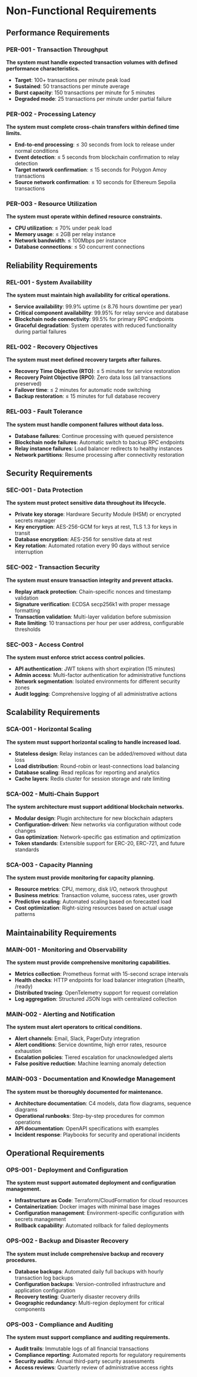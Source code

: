 # Non-Functional Requirements

## Performance Requirements

### PER-001 - Transaction Throughput
**The system must handle expected transaction volumes with defined performance characteristics.**

- **Target**: 100+ transactions per minute peak load
- **Sustained**: 50 transactions per minute average
- **Burst capacity**: 150 transactions per minute for 5 minutes
- **Degraded mode**: 25 transactions per minute under partial failure

### PER-002 - Processing Latency
**The system must complete cross-chain transfers within defined time limits.**

- **End-to-end processing**: ≤ 30 seconds from lock to release under normal conditions
- **Event detection**: ≤ 5 seconds from blockchain confirmation to relay detection
- **Target network confirmation**: ≤ 15 seconds for Polygon Amoy transactions
- **Source network confirmation**: ≤ 10 seconds for Ethereum Sepolia transactions

### PER-003 - Resource Utilization
**The system must operate within defined resource constraints.**

- **CPU utilization**: ≤ 70% under peak load
- **Memory usage**: ≤ 2GB per relay instance
- **Network bandwidth**: ≤ 100Mbps per instance
- **Database connections**: ≤ 50 concurrent connections

## Reliability Requirements

### REL-001 - System Availability
**The system must maintain high availability for critical operations.**

- **Service availability**: 99.9% uptime (≤ 8.76 hours downtime per year)
- **Critical component availability**: 99.95% for relay service and database
- **Blockchain node connectivity**: 99.5% for primary RPC endpoints
- **Graceful degradation**: System operates with reduced functionality during partial failures

### REL-002 - Recovery Objectives
**The system must meet defined recovery targets after failures.**

- **Recovery Time Objective (RTO)**: ≤ 5 minutes for service restoration
- **Recovery Point Objective (RPO)**: Zero data loss (all transactions preserved)
- **Failover time**: ≤ 2 minutes for automatic node switching
- **Backup restoration**: ≤ 15 minutes for full database recovery

### REL-003 - Fault Tolerance
**The system must handle component failures without data loss.**

- **Database failures**: Continue processing with queued persistence
- **Blockchain node failures**: Automatic switch to backup RPC endpoints
- **Relay instance failures**: Load balancer redirects to healthy instances
- **Network partitions**: Resume processing after connectivity restoration

## Security Requirements

### SEC-001 - Data Protection
**The system must protect sensitive data throughout its lifecycle.**

- **Private key storage**: Hardware Security Module (HSM) or encrypted secrets manager
- **Key encryption**: AES-256-GCM for keys at rest, TLS 1.3 for keys in transit
- **Database encryption**: AES-256 for sensitive data at rest
- **Key rotation**: Automated rotation every 90 days without service interruption

### SEC-002 - Transaction Security
**The system must ensure transaction integrity and prevent attacks.**

- **Replay attack protection**: Chain-specific nonces and timestamp validation
- **Signature verification**: ECDSA secp256k1 with proper message formatting
- **Transaction validation**: Multi-layer validation before submission
- **Rate limiting**: 10 transactions per hour per user address, configurable thresholds

### SEC-003 - Access Control
**The system must enforce strict access control policies.**

- **API authentication**: JWT tokens with short expiration (15 minutes)
- **Admin access**: Multi-factor authentication for administrative functions
- **Network segmentation**: Isolated environments for different security zones
- **Audit logging**: Comprehensive logging of all administrative actions

## Scalability Requirements

### SCA-001 - Horizontal Scaling
**The system must support horizontal scaling to handle increased load.**

- **Stateless design**: Relay instances can be added/removed without data loss
- **Load distribution**: Round-robin or least-connections load balancing
- **Database scaling**: Read replicas for reporting and analytics
- **Cache layers**: Redis cluster for session storage and rate limiting

### SCA-002 - Multi-Chain Support
**The system architecture must support additional blockchain networks.**

- **Modular design**: Plugin architecture for new blockchain adapters
- **Configuration-driven**: New networks via configuration without code changes
- **Gas optimization**: Network-specific gas estimation and optimization
- **Token standards**: Extensible support for ERC-20, ERC-721, and future standards

### SCA-003 - Capacity Planning
**The system must provide monitoring for capacity planning.**

- **Resource metrics**: CPU, memory, disk I/O, network throughput
- **Business metrics**: Transaction volume, success rates, user growth
- **Predictive scaling**: Automated scaling based on forecasted load
- **Cost optimization**: Right-sizing resources based on actual usage patterns

## Maintainability Requirements

### MAIN-001 - Monitoring and Observability
**The system must provide comprehensive monitoring capabilities.**

- **Metrics collection**: Prometheus format with 15-second scrape intervals
- **Health checks**: HTTP endpoints for load balancer integration (/health, /ready)
- **Distributed tracing**: OpenTelemetry support for request correlation
- **Log aggregation**: Structured JSON logs with centralized collection

### MAIN-002 - Alerting and Notification
**The system must alert operators to critical conditions.**

- **Alert channels**: Email, Slack, PagerDuty integration
- **Alert conditions**: Service downtime, high error rates, resource exhaustion
- **Escalation policies**: Tiered escalation for unacknowledged alerts
- **False positive reduction**: Machine learning anomaly detection

### MAIN-003 - Documentation and Knowledge Management
**The system must be thoroughly documented for maintenance.**

- **Architecture documentation**: C4 models, data flow diagrams, sequence diagrams
- **Operational runbooks**: Step-by-step procedures for common operations
- **API documentation**: OpenAPI specifications with examples
- **Incident response**: Playbooks for security and operational incidents

## Operational Requirements

### OPS-001 - Deployment and Configuration
**The system must support automated deployment and configuration management.**

- **Infrastructure as Code**: Terraform/CloudFormation for cloud resources
- **Containerization**: Docker images with minimal base images
- **Configuration management**: Environment-specific configuration with secrets management
- **Rollback capability**: Automated rollback for failed deployments

### OPS-002 - Backup and Disaster Recovery
**The system must include comprehensive backup and recovery procedures.**

- **Database backups**: Automated daily full backups with hourly transaction log backups
- **Configuration backups**: Version-controlled infrastructure and application configuration
- **Recovery testing**: Quarterly disaster recovery drills
- **Geographic redundancy**: Multi-region deployment for critical components

### OPS-003 - Compliance and Auditing
**The system must support compliance and auditing requirements.**

- **Audit trails**: Immutable logs of all financial transactions
- **Compliance reporting**: Automated reports for regulatory requirements
- **Security audits**: Annual third-party security assessments
- **Access reviews**: Quarterly review of administrative access rights